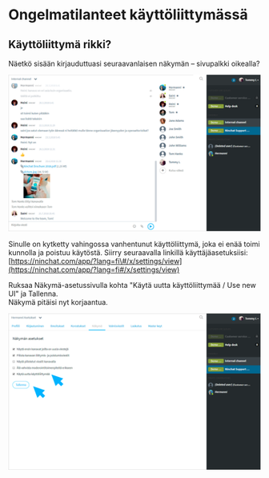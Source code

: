 # Ongelmatilanteet käyttöliittymässä

## Käyttöliittymä rikki? <a id="kayttoliittyma-rikki"></a>

Näetkö sisään kirjauduttuasi seuraavanlaisen näkymän – sivupalkki oikealla?

![Vanha k&#xE4;ytt&#xF6;liittym&#xE4;](../.gitbook/assets/nin-old-ui-1.png)

Sinulle on kytketty vahingossa vanhentunut käyttöliittymä, joka ei enää toimi kunnolla ja poistuu käytöstä. Siirry seuraavalla linkillä käyttäjäasetuksiisi: [https://ninchat.com/app/?lang=fi\#/x/settings/view](https://ninchat.com/app/?lang=fi#/x/settings/view)

Ruksaa Näkymä-asetussivulla kohta "Käytä uutta käyttöliittymää / Use new UI" ja Tallenna.  
Näkymä pitäisi nyt korjaantua.

![Vanha k&#xE4;ytt&#xF6;liitym&#xE4; - n&#xE4;kym&#xE4;asetukset](../.gitbook/assets/nin-old-ui-2.png)

## 

